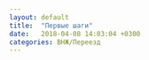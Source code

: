 ```yaml
---
layout: default
title:  "Первые шаги"
date:   2018-04-08 14:03:04 +0300
categories: ВНЖ/Переезд
---
```

